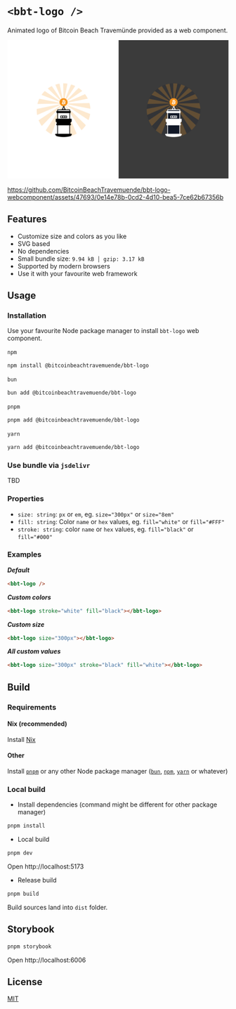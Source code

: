 # `<bbt-logo />`

Animated logo of Bitcoin Beach Travemünde provided as a web component. 

![Alt text](./bbt-logo-webcomponent.png?raw=true "Preview")



https://github.com/BitcoinBeachTravemuende/bbt-logo-webcomponent/assets/47693/0e14e78b-0cd2-4d10-bea5-7ce62b67356b



## Features

- Customize size and colors as you like
- SVG based
- No dependencies
- Small bundle size: `9.94 kB │ gzip: 3.17 kB`
- Supported by modern browsers
- Use it with your favourite web framework

## Usage

### Installation 

Use your favourite Node package manager to install `bbt-logo` web component.

`npm`

```bash
npm install @bitcoinbeachtravemuende/bbt-logo
```

`bun`

```bash
bun add @bitcoinbeachtravemuende/bbt-logo
```

`pnpm`

```bash
pnpm add @bitcoinbeachtravemuende/bbt-logo
```

`yarn`

```bash
yarn add @bitcoinbeachtravemuende/bbt-logo
```

### Use bundle via `jsdelivr`

TBD

### Properties

- `size: string`: `px` or `em`, eg. `size="300px"` or `size="8em"`
- `fill: string`: Color `name` or `hex` values, eg. `fill="white"` or `fill="#FFF"`
- `stroke: string`: color `name` or `hex` values, eg. `fill="black"` or `fill="#000"`

### Examples

**_Default_**

```html
<bbt-logo />
```

**_Custom colors_**

```html
<bbt-logo stroke="white" fill="black"></bbt-logo>
```

**_Custom size_**

```html
<bbt-logo size="300px"></bbt-logo>
```

**_All custom values_**

```html
<bbt-logo size="300px" stroke="black" fill="white"></bbt-logo>
```

## Build

### Requirements

#### Nix (recommended)

Install [Nix](https://zero-to-flakes.com/install)

#### Other

Install [`pnpm`](https://pnpm.io/) or any other Node package manager ([`bun`](https://bun.sh/), [`npm`](https://docs.npmjs.com/downloading-and-installing-node-js-and-npm), [`yarn`](https://yarnpkg.com/) or whatever)

### Local build

- Install dependencies (command might be different for other package manager)

```bash
pnpm install
```

- Local build

```bash
pnpm dev
```
Open http://localhost:5173

- Release build

```bash
pnpm build
```
Build sources land into `dist` folder.


## Storybook

```bash
pnpm storybook
```

Open http://localhost:6006

## License

[MIT](./LICENSE)
